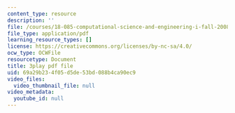 ```yaml
---
content_type: resource
description: ''
file: /courses/18-085-computational-science-and-engineering-i-fall-2008/69a29b234f05d5de53bd088b4ca90ec9_StnOg-q2tS8.pdf
file_type: application/pdf
learning_resource_types: []
license: https://creativecommons.org/licenses/by-nc-sa/4.0/
ocw_type: OCWFile
resourcetype: Document
title: 3play pdf file
uid: 69a29b23-4f05-d5de-53bd-088b4ca90ec9
video_files:
  video_thumbnail_file: null
video_metadata:
  youtube_id: null
---
```


